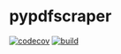 # pypdfscraper
[![codecov](https://codecov.io/gh/hellpanderrr/pypdfscraper/branch/main/graph/badge.svg?token=JE6LFEVUQ3)](https://codecov.io/gh/hellpanderrr/pypdfscraper)
[![build](https://github.com/hellpanderrr/pypdfscraper/actions/workflows/python-app.yml/badge.svg)](https://github.com/hellpanderrr/pypdfscraper/actions/workflows/python-app.yml)
